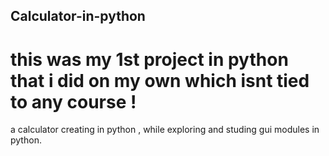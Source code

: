 ## Calculator-in-python
# this was my 1st project in python that i did on my own which isnt tied to any course ! 
a calculator creating in python , while exploring and studing gui modules in python.

